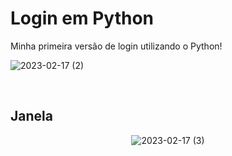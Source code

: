 # Login em Python
Minha primeira versão de login utilizando o Python!
<br>

![2023-02-17 (2)](https://user-images.githubusercontent.com/91918988/219731961-5d82c599-a593-4a34-b86d-08d95a6c168e.png)

<br>

## Janela

<div align="center">


![2023-02-17 (3)](https://user-images.githubusercontent.com/91918988/219733290-29e235ca-2ba5-4069-8b8b-89b6325cf046.png)

<div/>

